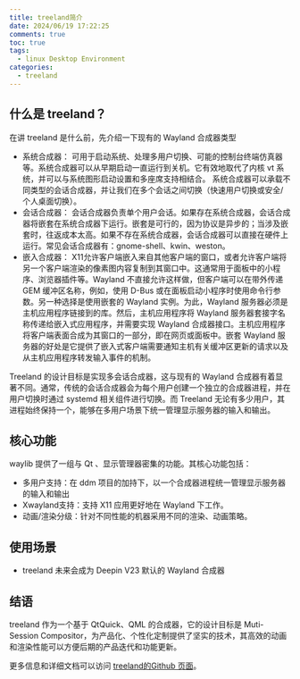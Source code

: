 ```yaml
---
title: treeland简介
date: 2024/06/19 17:22:25
comments: true
toc: true
tags:
  - linux Desktop Environment
categories:
  - treeland
---
```


## 什么是 treeland？
在讲 treeland 是什么前，先介绍一下现有的 Wayland 合成器类型 
- 系统合成器： 可用于启动系统、处理多用户切换、可能的控制台终端仿真器等。系统合成器可以从早期启动一直运行到关机。它有效地取代了内核 vt 系统，并可以与系统图形启动设置和多座席支持相结合。
系统合成器可以承载不同类型的会话合成器，并让我们在多个会话之间切换（快速用户切换或安全/个人桌面切换）。
- 会话合成器： 会话合成器负责单个用户会话。如果存在系统合成器，会话合成器将嵌套在系统合成器下运行。嵌套是可行的，因为协议是异步的；当涉及嵌套时，往返成本太高。如果不存在系统合成器，会话合成器可以直接在硬件上运行。常见会话合成器有：gnome-shell、kwin、weston。
- 嵌入合成器： X11允许客户端嵌入来自其他客户端的窗口，或者允许客户端将另一个客户端渲染的像素图内容复制到其窗口中。这通常用于面板中的小程序、浏览器插件等。Wayland 不直接允许这样做，但客户端可以在带外传递 GEM 缓冲区名称，例如，使用 D-Bus 或在面板启动小程序时使用命令行参数。另一种选择是使用嵌套的 Wayland 实例。为此，Wayland 服务器必须是主机应用程序链接到的库。然后，主机应用程序将 Wayland 服务器套接字名称传递给嵌入式应用程序，并需要实现 Wayland 合成器接口。主机应用程序将客户端表面合成为其窗口的一部分，即在网页或面板中。嵌套 Wayland 服务器的好处是它提供了嵌入式客户端需要通知主机有关缓冲区更新的请求以及从主机应用程序转发输入事件的机制。

Treeland 的设计目标是实现多会话合成器，这与现有的 Wayland 合成器有着显著不同。通常，传统的会话合成器会为每个用户创建一个独立的合成器进程，并在用户切换时通过 systemd 相关组件进行切换。而 Treeland 无论有多少用户，其进程始终保持一个，能够在多用户场景下统一管理显示服务器的输入和输出。

## 核心功能
waylib 提供了一组与 Qt 、显示管理器密集的功能。其核心功能包括：
- 多用户支持：在 ddm 项目的加持下，以一个合成器进程统一管理显示服务器的输入和输出
- Xwayland支持：支持 X11 应用更好地在 Wayland 下工作。
- 动画/渲染分级：针对不同性能的机器采用不同的渲染、动画策略。

## 使用场景
- treeland 未来会成为 Deepin V23 默认的 Wayland 合成器

## 结语
treeland 作为一个基于 QtQuick、QML 的合成器，它的设计目标是 Muti-Session Compositor，为产品化、个性化定制提供了坚实的技术，其高效的动画和渲染性能可以方便后期的产品迭代和功能更新。

更多信息和详细文档可以访问 [treeland的Github 页面](https://github.com/linuxdeepin/treeland)。